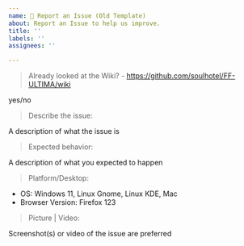 ```yaml
---
name: 🚩 Report an Issue (Old Template)
about: Report an Issue to help us improve.
title: ''
labels: ''
assignees: ''

---
```


> Already looked at the Wiki? - https://github.com/soulhotel/FF-ULTIMA/wiki

yes/no

> Describe the issue:

A description of what the issue is

> Expected behavior:

A description of what you expected to happen

> Platform/Desktop:

- OS: Windows 11, Linux Gnome, Linux KDE, Mac
- Browser Version: Firefox 123

> Picture | Video:

Screenshot(s) or video of the issue are preferred

